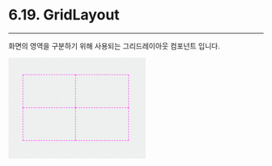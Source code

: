 # 6.19. GridLayout

---

화면의 영역을 구분하기 위해 사용되는 그리드레이아웃 컴포넌트 입니다.

![](/assets/gridlayout-comp-00.png)

